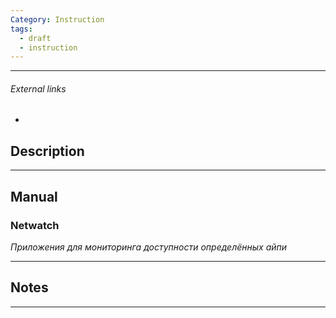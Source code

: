 ```yaml
---
Category: Instruction
tags:
  - draft
  - instruction
---
```

---
###### External links
- 
## Description


---
## Manual
### Netwatch
*Приложения для мониторинга доступности определённых айпи*


---
## Notes


---